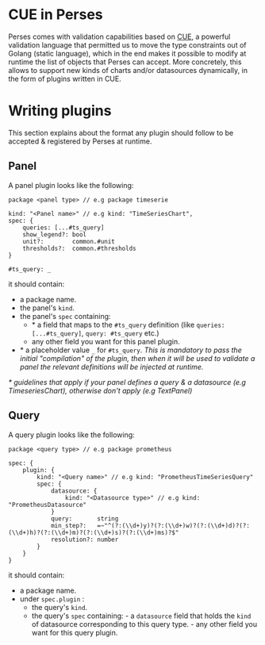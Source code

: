 CUE in Perses
====================

Perses comes with validation capabilities based on [CUE](https://cuelang.org/), a powerful validation language that permitted us to move the type constraints out of Golang (static language), which in the end makes it possible to modify at runtime the list of objects that Perses can accept. More concretely, this allows to support new kinds of charts and/or datasources dynamically, in the form of plugins written in CUE.

# Writing plugins

This section explains about the format any plugin should follow to be accepted & registered by Perses at runtime.

## Panel

A panel plugin looks like the following:

```cue
package <panel type> // e.g package timeserie

kind: "<Panel name>" // e.g kind: "TimeSeriesChart",
spec: {
	queries: [...#ts_query]
	show_legend?: bool
	unit?:        common.#unit
	thresholds?:  common.#thresholds
}

#ts_query: _
```
it should contain:
- a package name.
- the panel's `kind`.
- the panel's `spec` containing:
  - \* a field that maps to the `#ts_query` definition (like `queries: [...#ts_query]`,  `query: #ts_query` etc.)
  - any other field you want for this panel plugin.
- \* a placeholder value `_` for `#ts_query`. _This is mandatory to pass the initial "compilation" of the plugin, then when it will be used to validate a panel the relevant definitions will be injected at runtime._

_* guidelines that apply if your panel defines a query & a datasource (e.g TimeseriesChart), otherwise don't apply (e.g TextPanel)_

## Query

A query plugin looks like the following:

```cue
package <query type> // e.g package prometheus

spec: {
	plugin: {
		kind: "<Query name>" // e.g kind: "PrometheusTimeSeriesQuery"
		spec: {
			datasource: {
				kind: "<Datasource type>" // e.g kind: "PrometheusDatasource"
			}
			query:       string
			min_step?:   =~"^(?:(\\d+)y)?(?:(\\d+)w)?(?:(\\d+)d)?(?:(\\d+)h)?(?:(\\d+)m)?(?:(\\d+)s)?(?:(\\d+)ms)?$"
			resolution?: number
		}
	}
}
```
it should contain:
- a package name.
- under `spec.plugin` :
  - the query's `kind`.
  - the query's `spec` containing:
		- a `datasource` field that holds the `kind` of datasource corresponding to this query type.
		- any other field you want for this query plugin.

